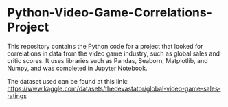 # Python-Video-Game-Correlations-Project
This repository contains the Python code for a project that looked for correlations in data from the video game industry, such as global sales and critic scores. It uses libraries such as Pandas, Seaborn, Matplotlib, and Numpy, and was completed in Jupyter Notebook.

The dataset used can be found at this link: https://www.kaggle.com/datasets/thedevastator/global-video-game-sales-ratings
